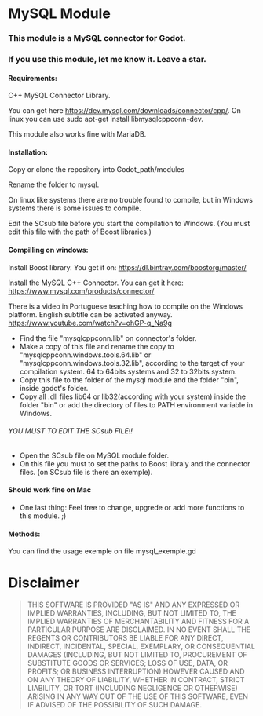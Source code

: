 # MySQL Module 

### This module is a MySQL connector for Godot.
### If you use this module, let me know it. Leave a star. 


#### Requirements: 

C++ MySQL Connector Library. 

You can get here https://dev.mysql.com/downloads/connector/cpp/. 
On linux you can use sudo apt-get install libmysqlcppconn-dev.

This module also works fine with MariaDB.

   
#### Installation: 

Copy or clone the repository into Godot_path/modules

Rename the folder to mysql.

On linux like systems there are no trouble found to compile, but in Windows systems there is some issues to compile. 

Edit the SCsub file before you start the compilation to Windows. (You must edit this file with the path of Boost libraries.)

#### Compilling on windows:

Install Boost library. You get it on:
https://dl.bintray.com/boostorg/master/


Install the MySQL C++ Connector. You can get it here:
https://www.mysql.com/products/connector/

There is a video in Portuguese teaching how to compile on the Windows platform.
English subtitle can be activated anyway.
https://www.youtube.com/watch?v=ohGP-q_Na9g


- Find the file "mysqlcppconn.lib" on connector's folder.
- Make a copy of this file and rename the copy to "mysqlcppconn.windows.tools.64.lib" or "mysqlcppconn.windows.tools.32.lib",   according to the target of your compilation system. 64 to 64bits systems and 32 to 32bits system.
- Copy this file to the folder of the mysql module and the folder "bin", inside godot's folder. 
- Copy all .dll files lib64 or lib32(according with your system) inside the folder "bin" or add the directory of files to       PATH environment variable in Windows.


######        YOU MUST TO EDIT THE SCsub FILE!!
- Open the SCsub file on MySQL module folder.
- On this file you must to set the paths to Boost libraly and the connector files. (on SCsub file is there an exemple).



#### Should work fine on Mac

- One last thing: Feel free to change, upgrede or add more functions to this module. ;)


#### Methods: 

You can find the usage exemple on file mysql_exemple.gd

# Disclaimer

> THIS SOFTWARE IS PROVIDED "AS IS" AND ANY EXPRESSED OR IMPLIED WARRANTIES, INCLUDING, BUT NOT LIMITED TO, THE IMPLIED WARRANTIES OF MERCHANTABILITY AND FITNESS FOR A PARTICULAR PURPOSE ARE DISCLAIMED. IN NO EVENT SHALL THE REGENTS OR CONTRIBUTORS BE LIABLE FOR ANY DIRECT, INDIRECT, INCIDENTAL, SPECIAL, EXEMPLARY, OR CONSEQUENTIAL DAMAGES (INCLUDING, BUT NOT LIMITED TO, PROCUREMENT OF SUBSTITUTE GOODS OR SERVICES; LOSS OF USE, DATA, OR PROFITS; OR BUSINESS INTERRUPTION)
HOWEVER CAUSED AND ON ANY THEORY OF LIABILITY, WHETHER IN CONTRACT, STRICT LIABILITY, OR TORT (INCLUDING NEGLIGENCE OR OTHERWISE) ARISING IN ANY WAY OUT OF THE USE OF THIS SOFTWARE, EVEN IF ADVISED OF THE POSSIBILITY OF SUCH DAMAGE.


